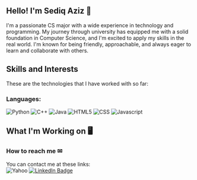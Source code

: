 ## Hello! I'm Sediq Aziz 👋
I'm a passionate CS major with a wide experience in technology and programming. My journey through university has equipped me with a solid foundation in Computer Science, and I'm excited to apply my skills in the real world. I'm known for being friendly, approachable, and always eager to learn and collaborate with others.

## Skills and Interests
These are the technologies that I have worked with so far:

### Languages:
![Python](https://img.shields.io/badge/Python-3776AB?style=for-the-badge&logo=python&logoColor=white)
![C++](https://img.shields.io/badge/C%2B%2B-00599C?style=for-the-badge&logo=c%2B%2B&logoColor=white)
![Java](https://img.shields.io/badge/Java-007396?style=for-the-badge&logo=java&logoColor=white)
![HTML5](https://img.shields.io/badge/HTML5-E34F26?style=for-the-badge&logo=html5&logoColor=white)
![CSS](https://img.shields.io/badge/CSS-239120?&style=for-the-badge&logo=css3&logoColor=white)
![Javascript](https://img.shields.io/badge/JavaScript-F7DF1E?style=for-the-badge&logo=JavaScript&logoColor=white)


## What I'm Working on 🖥

### How to reach me ✉
You can contact me at these links:<br>
![Yahoo](https://img.shields.io/badge/Yahoo-430297?style=for-the-badge&logo=yahoo&logoColor=white)
[![LinkedIn Badge](https://img.shields.io/badge/-LinkedIn-blue?style=for-the-badge&logo=Linkedin&logoColor=white)](https://www.linkedin.com/in/sediqaziz/)

